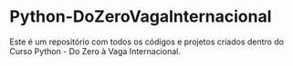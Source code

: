 # Python-DoZeroVagaInternacional
Este é um repositório com todos os códigos e projetos criados dentro do Curso Python - Do Zero à Vaga Internacional.
